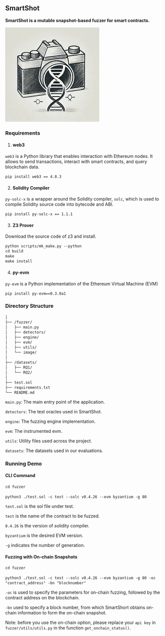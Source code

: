 ## SmartShot

**SmartShot is a mutable snapshot-based  fuzzer for smart contracts.**

![image](fuzzer/image/image.jpg)

### Requirements

1. #### web3

`web3` is a Python library that enables interaction with Ethereum nodes. It allows to send transactions, interact with smart contracts, and query blockchain data.

```shell
pip install web3 == 4.8.3
```

2. #### Solidity Compiler

`py-solc-x` is a wrapper around the Solidity compiler, `solc`, which is used to compile Solidity source code into bytecode and ABI.

```shell
pip install py-solc-x == 1.1.1
```

3. #### Z3 Prover

Download the source code of z3 and install.

```shell
python scripts/mk_make.py --python
cd build
make
make install
```

4. #### py-evm

`py-evm` is a Python implementation of the Ethereum Virtual Machine (EVM)

```shell
pip install py-evm==0.3.0a1
```

### Directory Structure

```
│
├── /fuzzer/
│   ├── main.py
│	├── detectors/
│   ├── engine/
│	├── evm/
│	├── utils/
│   └── image/
│
├── /datasets/
│   ├── RQ1/
│   └── RQ2/
│
├── test.sol
├── requirements.txt
└── README.md
```

`main.py`: The main entry point of the application.

`detectors`: The test oracles used in SmartShot.

`engine`: The fuzzing engine implementation.

`evm`: The instrumented evm.

`utils`: Utility files used across the project.

`datasets`: The datasets used in our evaluations.

### Running Demo

#### CLI Command

```shell
cd fuzzer

python3 ./test.sol -c test --solc v0.4.26 --evm byzantium -g 80
```

`test.sol` is the sol file under test.

 `test` is the name of the contract to be fuzzed.

 `0.4.26` is the version of solidity compiler.

 `byzantium` is the desired EVM version. 

 `-g` indicates the number of generation. 

#### Fuzzing with On-chain Snapshots

```shell
cd fuzzer

python3 ./test.sol -c test --solc v0.4.26 --evm byzantium -g 80 -oc "contract_address" -bn "blocknumber"
```

`-oc` is used to specify the parameters for on-chain fuzzing, followed by the contract address on the blockchain.

`-bn` used to specify a block number, from which SmartShort obtains on-chain information to form the on-chain snapshot.

Note: before you use the on-chain option, please replace your `api key` in `fuzzer/utils/utils.py` in the function `get_onchain_status()`.
